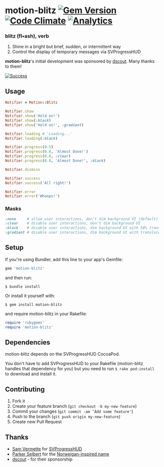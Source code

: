# motion-blitz [![Gem Version](https://badge.fury.io/rb/motion-blitz.png)](http://badge.fury.io/rb/motion-blitz) [![Code Climate](https://codeclimate.com/github/dblandin/motion-blitz.png)](https://codeclimate.com/github/dblandin/motion-blitz) [![Analytics](https://d2weczhvl823v0.cloudfront.net/dblandin/motion-blitz/trend.png)](#motion-blitz---)

### blitz (fl•ash), verb

1. Shine in a bright but brief, sudden, or intermittent way
2. Control the display of temporary messages via SVProgressHUD

__motion-blitz__'s initial development was sponsored by [dscout](https://dscout.com). Many thanks to them!

[![Success](https://github.com/dblandin/motion-blitz/blob/master/img/success.png?raw=true)](#blitz-flash-verb)

## Usage

``` ruby
Notifier = Motion::Blitz

Notifier.show
Notifier.show('Hold on!')
Notifier.show(:black)
Notifier.show('Hold on!', :gradient)

Notifier.loading # 'Loading...'
Notifier.loading(:black)

Notifier.progress(0.5)
Notifier.progress(0.8, 'Almost Done!')
Notifier.progress(0.8, :clear)
Notifier.progress(0.8, 'Almost Done!', :black)

Notifier.dismiss

Notifier.success
Notifier.success('All right!')

Notifier.error
Notifier.error('Whoops!')
```

### Masks

``` ruby
:none     # allow user interactions, don't dim background UI (default)
:clear    # disable user interactions, don't dim background UI
:black    # disable user interactions, dim background UI with 50% translucent black
:gradient # disable user interactions, dim background UI with translucent radial gradient (a-la-alertView)
```

## Setup

If you're using Bundler, add this line to your app's Gemfile:

```ruby
gem 'motion-blitz'
```

and then run:

```
$ bundle install
```

Or install it yourself with:

```
$ gem install motion-blitz
```

and require motion-blitz in your Rakefile:

```ruby
require 'rubygems'
require 'motion-blitz'
```

## Dependencies

motion-blitz depends on the SVProgressHUD CocoaPod.

You don't have to add SVProgressHUD to your Rakefile (motion-blitz handles that
dependency for you) but you need to run `$ rake pod:install` to download and
install it.

## Contributing

1. Fork it
2. Create your feature branch (`git checkout -b my-new-feature`)
3. Commit your changes (`git commit -am 'Add some feature'`)
4. Push to the branch (`git push origin my-new-feature`)
5. Create new Pull Request

## Thanks

* [Sam Vermette](https://github.com/samvermette) for [SVProgressHUD](https://github.com/samvermette/SVProgressHUD)
* [Parker Selbert](https://github.com/sorentwo) for the [Norweigan-inspired name](https://github.com/dblandin/motion-blitz/blob/master/lib/project/motion-blitz.rb#L2)
* [dscout](https://dscout.com) - for their sponsorship
